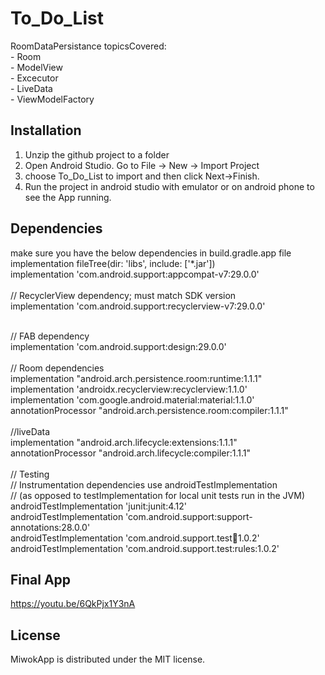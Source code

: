 # To_Do_List
RoomDataPersistance
  topicsCovered:
    <br/>- Room
    <br/>- ModelView
    <br/>- Excecutor
    <br/>- LiveData
    <br/>- ViewModelFactory


## Installation
1. Unzip the github project to a folder
2. Open Android Studio. Go to File -> New -> Import Project
3. choose To_Do_List to import and then click Next->Finish.
4. Run the project in android studio with emulator or on android phone to see the App running.
 
## Dependencies
make sure you have the below dependencies in build.gradle.app file
<br/> implementation fileTree(dir: 'libs', include: ['*.jar'])
<br/> implementation 'com.android.support:appcompat-v7:29.0.0'
<br/> 
<br/>   //  RecyclerView dependency; must match SDK version
<br/> implementation 'com.android.support:recyclerview-v7:29.0.0'

<br/>//  FAB dependency
<br/>implementation 'com.android.support:design:29.0.0'
<br/>
<br/>// Room dependencies
<br/> implementation "android.arch.persistence.room:runtime:1.1.1"
<br/> implementation 'androidx.recyclerview:recyclerview:1.1.0'
<br/> implementation 'com.google.android.material:material:1.1.0'
<br/> annotationProcessor "android.arch.persistence.room:compiler:1.1.1"
<br/>
<br/> //liveData
<br/> implementation "android.arch.lifecycle:extensions:1.1.1"
<br/> annotationProcessor "android.arch.lifecycle:compiler:1.1.1"
<br/>
<br/> // Testing
<br/> // Instrumentation dependencies use androidTestImplementation
<br/> // (as opposed to testImplementation for local unit tests run in the JVM)
<br/> androidTestImplementation 'junit:junit:4.12'
<br/>androidTestImplementation 'com.android.support:support-annotations:28.0.0'
<br/>androidTestImplementation 'com.android.support.test:runner:1.0.2'
<br/>androidTestImplementation 'com.android.support.test:rules:1.0.2'

## Final App
https://youtu.be/6QkPjx1Y3nA

## License
MiwokApp is distributed under the MIT license.
